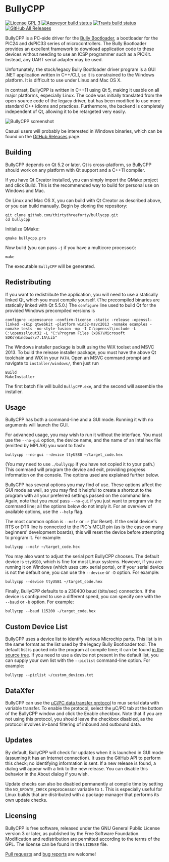 BullyCPP
========

[![License GPL 3][badge-license]][license]
[![Appveyor build status][badge-appveyor]][appveyor]
[![Travis build status][badge-travis]][travis]
[![GitHub All Releases][badge-releases]][releases]

BullyCPP is a PC-side driver for the [Bully Bootloader](http://www.reesemicro.com/), a bootloader for the PIC24 and dsPIC33 series of microcontrollers.
The Bully Bootloader provides an excellent framework to download application code to these devices without needing to use an ICSP programmer such as a PICKit.
Instead, any UART serial adapter may be used.

Unfortunately, the stock/legacy Bully Bootloader driver program is a GUI .NET application written in C++/CLI, so it is constrained to the Windows platform.
It is difficult to use under Linux and Mac OS X.

In contrast, BullyCPP is written in C++11 using Qt 5, making it usable on all major platforms, especially Linux.
The code was initially translated from the open-source code of the legacy driver, but has been modified to use more standard C++ idioms and practices.
Furthermore, the backend is completely independent of Qt, allowing it to be retargeted very easily.

![BullyCPP screenshot](https://github.com/thirtythreeforty/bullycpp/raw/master/screenshot.png)

Casual users will probably be interested in Windows binaries, which can be found on the [GitHub Releases](https://github.com/thirtythreeforty/bullycpp/releases) page.

Building
--------
BullyCPP depends on Qt 5.2 or later.  Qt is cross-platform, so BullyCPP should work on any platform with Qt support and a C++11 compiler.

If you have Qt Creator installed, you can simply import the QMake project and click Build.
This is the recommended way to build for personal use on Windows and Mac.

On Linux and Mac OS X, you can build with Qt Creator as described above, or you can build manually.
Begin by cloning the repository:

    git clone github.com/thirtythreeforty/bullycpp.git
    cd bullycpp

Initialize QMake:

    qmake bullycpp.pro

Now build (you can pass `-j` if you have a multicore processor):

    make

The executable `BullyCPP` will be generated.

Redistributing
--------------
If you want to redistribute the application, you will need to use a statically linked Qt, which you must compile yourself.
(The precompiled binaries are statically linked with Qt 5.5.0.)
The `configure` line used to build Qt for the provided Windows precompiled versions is

    configure -opensource -confirm-license -static -release -openssl-linked -skip qtwebkit -platform win32-msvc2013 -nomake examples -nomake tests -no-style-fusion -mp -I C:\openssl\include -L C:\openssl\out32 -L "C:\Program Files (x86)\Microsoft SDKs\Windows\v7.1A\Lib"

The Windows installer package is built using the WiX toolset and MSVC 2013.
To build the release installer package, you must have the above Qt toolchain and WiX in your `PATH`.
Open an MSVC command prompt and navigate to `installer/windows/`, then just run

    Build
    MakeInstaller

The first batch file will build `BullyCPP.exe`, and the second will assemble the installer.

Usage
-----
BullyCPP has both a command-line and a GUI mode.
Running it with no arguments will launch the GUI.

For advanced usage, you may wish to run it without the interface.
You must use the `--no-gui` option, the device name, and the name of an Intel hex file (emitted by MPLAB) you want to flash:

    bullycpp --no-gui --device ttyUSB0 ~/target_code.hex

(You may need to use `./bullycpp` if you have not copied it to your path.)
This command will program the device and exit, providing progress information on the console.
The options used are explained further below.

BullyCPP has several options you may find of use.
These options affect the GUI mode as well, so you may find it helpful to create a shortcut to the program with all your preferred settings passed on the command line.
Again, note that you *must* pass `--no-gui` if you just want to program via the command line; all the options below do not imply it.
For an overview of available options, use the `--help` flag.

The most common option is `--mclr` or `-r` (for Reset).
If the serial device's RTS or DTR line is connected to the PIC's MCLR pin (as is the case on many beginners' development boards), this will reset the device before attempting to program it.
For example:

    bullycpp --mclr ~/target_code.hex

You may also want to adjust the serial port BullyCPP chooses.
The default device is `ttyUSB0`, which is fine for most Linux systems.
However, if you are running it on Windows (which uses `COMx` serial ports), or if your serial device is not the default one, you can use the `--device` or `-D` option.
For example:

    bullycpp --device ttyUSB1 ~/target_code.hex

Finally, BullyCPP defaults to a 230400 baud (bits/sec) connection.
If the device is configured to use a different speed, you can specify one with the `--baud` or `-b` option.
For example:

    bullycpp --baud 115200 ~/target_code.hex

Custom Device List
------------------
BullyCPP uses a device list to identify various Microchip parts.
This list is in the same format as the list used by the legacy Bully Bootloader tool.
The default list is packed into the program at compile time; it can be found [in the source tree](src/devices.txt).
If you need to use a device not present in the default list, you can supply your own list with the `--piclist` command-line option.
For example:

    bullycpp --piclist ~/custom_devices.txt

DataXfer
--------
BullyCPP can use the [µC/PC data transfer protocol](http://www.ece.msstate.edu/courses/ece3724/main_pic24/docs/data_xfer.html) to mux serial data with variable transfer.
To enable the protocol, select the µC/PC tab at the bottom of the BullyCPP window and click the Enable checkbox.
Note that if you are not using this protocol, you should leave the checkbox disabled, as the protocol involves in-band filtering of inbound and outbound data.

Updates
-------
By default, BullyCPP will check for updates when it is launched in GUI mode (assuming it has an Internet connection).
It uses the GitHub API to perform this check; no identifying information is sent.
If a new release is found, a dialog will appear with a link to the new release.
You can disable this behavior in the About dialog if you wish.

Update checks can also be disabled permanently at compile time by setting the `NO_UPDATE_CHECK` preprocessor variable to `1`.
This is especially useful for Linux builds that are distributed with a package manager that performs its own update checks.

Licensing
---------
BullyCPP is free software, released under the GNU General Public License version 3 or later, as published by the Free Software Foundation.
Modification and redistribution are permitted according to the terms of the GPL.
The license can be found in the `LICENSE` file.

[Pull requests](https://www.github.com/thirtythreeforty/bullycpp/pulls) and [bug reports](https://www.github.com/thirtythreeforty/bullycpp/issues) are welcome!

[badge-license]: https://img.shields.io/badge/license-GPL_3-green.svg?dummy
[license]: https://github.com/thirtythreeforty/bullycpp/blob/master/LICENSE
[badge-appveyor]: https://ci.appveyor.com/api/projects/status/fvcvqpw3me5l25pk?svg=true
[appveyor]: https://ci.appveyor.com/project/thirtythreeforty/bullycpp
[badge-travis]: https://api.travis-ci.org/thirtythreeforty/bullycpp.svg
[travis]: https://travis-ci.org/thirtythreeforty/bullycpp
[badge-releases]: https://img.shields.io/github/downloads/thirtythreeforty/bullycpp/total.svg
[releases]: https://github.com/thirtythreeforty/bullycpp/releases
